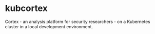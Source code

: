 # kubcortex
Cortex - an analysis platform for security researchers - on a Kubernetes cluster in a local development environment.

